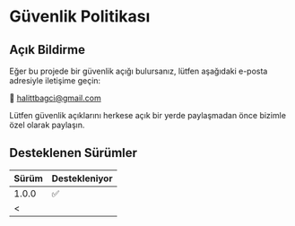 # Güvenlik Politikası

## Açık Bildirme

Eğer bu projede bir güvenlik açığı bulursanız, lütfen aşağıdaki e-posta adresiyle iletişime geçin:

📧 halittbagci@gmail.com

Lütfen güvenlik açıklarını herkese açık bir yerde paylaşmadan önce bizimle özel olarak paylaşın.

## Desteklenen Sürümler

| Sürüm     | Destekleniyor |
|-----------|----------------|
| 1.0.0     | ✅             |
| <
